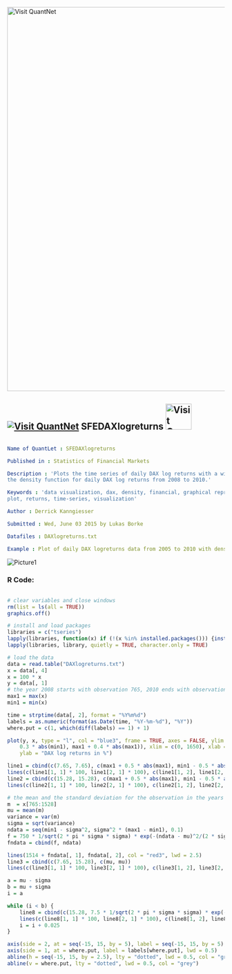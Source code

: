 
[<img src="https://github.com/QuantLet/Styleguide-and-FAQ/blob/master/pictures/banner.png" width="888" alt="Visit QuantNet">](http://quantlet.de/)

## [<img src="https://github.com/QuantLet/Styleguide-and-FAQ/blob/master/pictures/qloqo.png" alt="Visit QuantNet">](http://quantlet.de/) **SFEDAXlogreturns** [<img src="https://github.com/QuantLet/Styleguide-and-FAQ/blob/master/pictures/QN2.png" width="60" alt="Visit QuantNet 2.0">](http://quantlet.de/)

```yaml

Name of QuantLet : SFEDAXlogreturns

Published in : Statistics of Financial Markets

Description : 'Plots the time series of daily DAX log returns with a window from 2005 to 2010 and
the density function for daily DAX log returns from 2008 to 2010.'

Keywords : 'data visualization, dax, density, financial, graphical representation, log-returns,
plot, returns, time-series, visualization'

Author : Derrick Kanngiesser

Submitted : Wed, June 03 2015 by Lukas Borke

Datafiles : DAXlogreturns.txt

Example : Plot of daily DAX logreturns data from 2005 to 2010 with density plot

```

![Picture1](SFEDAXlogreturns-1.png)


### R Code:
```r

# clear variables and close windows
rm(list = ls(all = TRUE))
graphics.off()

# install and load packages
libraries = c("tseries")
lapply(libraries, function(x) if (!(x %in% installed.packages())) {install.packages(x)} )
lapply(libraries, library, quietly = TRUE, character.only = TRUE)

# load the data
data = read.table("DAXlogreturns.txt")
x = data[, 4]
x = 100 * x
y = data[, 1]
# the year 2008 starts with observation 765, 2010 ends with observation 1528
max1 = max(x)
min1 = min(x)

time = strptime(data[, 2], format = "%Y%m%d")
labels = as.numeric(format(as.Date(time, "%Y-%m-%d"), "%Y"))
where.put = c(1, which(diff(labels) == 1) + 1)

plot(y, x, type = "l", col = "blue3", frame = TRUE, axes = FALSE, ylim = c(min1 - 
    0.3 * abs(min1), max1 + 0.4 * abs(max1)), xlim = c(0, 1650), xlab = "Time", 
    ylab = "DAX log returns in %")

line1 = cbind(c(7.65, 7.65), c(max1 + 0.5 * abs(max1), min1 - 0.5 * abs(min1)))
lines(c(line1[1, 1] * 100, line1[2, 1] * 100), c(line1[1, 2], line1[2, 2]), col = "black", lwd = 2)
line2 = cbind(c(15.28, 15.28), c(max1 + 0.5 * abs(max1), min1 - 0.5 * abs(min1)))
lines(c(line2[1, 1] * 100, line2[2, 1] * 100), c(line2[1, 2], line2[2, 2]), col = "black", lwd = 2)

# the mean and the standard deviation for the observation in the years 2008-2010 are derived
m  = x[765:1528]
mu = mean(m)
variance = var(m)
sigma = sqrt(variance)
ndata = seq(min1 - sigma^2, sigma^2 * (max1 - min1), 0.1)
f = 750 * 1/sqrt(2 * pi * sigma * sigma) * exp(-(ndata - mu)^2/(2 * sigma^2)) + 15.28
fndata = cbind(f, ndata)

lines(1514 + fndata[, 1], fndata[, 2], col = "red3", lwd = 2.5)
line3 = cbind(c(7.65, 15.28), c(mu, mu))
lines(c(line3[1, 1] * 100, line3[2, 1] * 100), c(line3[1, 2], line3[2, 2]), col = "black", lwd = 2, lty = "dashed")

a = mu - sigma
b = mu + sigma
i = a

while (i < b) {
    line8 = cbind(c(15.28, 7.5 * 1/sqrt(2 * pi * sigma * sigma) * exp(-(i - mu)^2/(2 * sigma^2)) + 15.28), c(i, i))
    lines(c(line8[1, 1] * 100, line8[2, 1] * 100), c(line8[1, 2], line8[2, 2]), col = "red3", lwd = 2)
    i = i + 0.025
}

axis(side = 2, at = seq(-15, 15, by = 5), label = seq(-15, 15, by = 5), lwd = 1)
axis(side = 1, at = where.put, label = labels[where.put], lwd = 0.5)
abline(h = seq(-15, 15, by = 2.5), lty = "dotted", lwd = 0.5, col = "grey")
abline(v = where.put, lty = "dotted", lwd = 0.5, col = "grey") 

```
